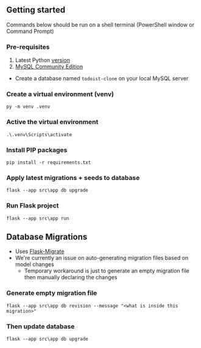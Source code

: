 ## Getting started
Commands below should be run on a shell terminal (PowerShell window or Command Prompt)
### Pre-requisites
1. Latest Python [version](https://www.python.org/downloads/)
2. [MySQL Community Edition](https://dev.mysql.com/downloads/installer/)
- Create a database named `todoist-clone` on your local MySQL server

### Create a virtual environment (venv)
```
py -m venv .venv
```

### Active the virtual environment
```
.\.venv\Scripts\activate
```

### Install PIP packages
```
pip install -r requirements.txt
```

### Apply latest migrations + seeds to database
```
flask --app src\app db upgrade
```

### Run Flask project
```
flask --app src\app run
```

## Database Migrations
- Uses [Flask-Migrate](https://www.google.com/search?client=firefox-b-d&q=flask-migrate)
- We're currently an issue on auto-generating migration files based on model changes
  - Temporary workaround is just to generate an empty migration file then manually declaring the changes

### Generate empty migration file
```
flask --app src\app db revision --message "<what is inside this migration>"
```

### Then update database
```
flask --app src\app db upgrade
```

